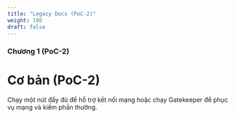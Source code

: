 ```yaml
---
title: "Legacy Docs (PoC-2)"
weight: 100
draft: false
---
```


### Chương 1 (PoC-2)

# Cơ bản (PoC-2)

Chạy một nút đầy đủ để hỗ trợ kết nối mạng hoặc chạy Gatekeeper để phục vụ mạng và kiếm phần thưởng.
